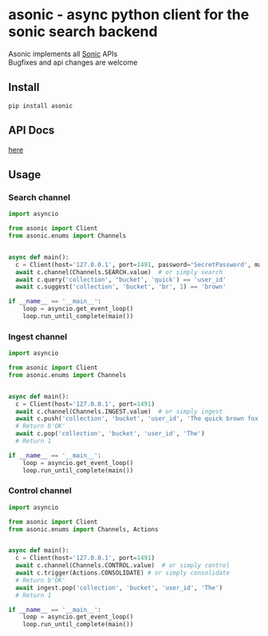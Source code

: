 # asonic - async python client for the sonic search backend
Asonic implements all [Sonic](https://github.com/valeriansaliou/sonic) APIs  
Bugfixes and api changes are welcome

## Install
`pip install asonic`

## API Docs
[here](https://asonic.readthedocs.io/en/latest/asonic.html#module-asonic.client)

## Usage
### Search channel
```python
import asyncio

from asonic import Client
from asonic.enums import Channels


async def main():
  c = Client(host='127.0.0.1', port=1491, password='SecretPassword', max_connections=100)
  await c.channel(Channels.SEARCH.value)  # or simply search
  await c.query('collection', 'bucket', 'quick') == 'user_id'
  await c.suggest('collection', 'bucket', 'br', 1) == 'brown'

if __name__ == '__main__':
    loop = asyncio.get_event_loop()
    loop.run_until_complete(main())
```

### Ingest channel

```python
import asyncio

from asonic import Client
from asonic.enums import Channels


async def main():
  c = Client(host='127.0.0.1', port=1491)
  await c.channel(Channels.INGEST.value)  # or simply ingest
  await c.push('collection', 'bucket', 'user_id', 'The quick brown fox jumps over the lazy dog')
  # Return b'OK'
  await c.pop('collection', 'bucket', 'user_id', 'The')
  # Return 1

if __name__ == '__main__':
    loop = asyncio.get_event_loop()
    loop.run_until_complete(main())
```


### Control channel

```python
import asyncio

from asonic import Client
from asonic.enums import Channels, Actions


async def main():
  c = Client(host='127.0.0.1', port=1491)
  await c.channel(Channels.CONTROL.value)  # or simply control
  await c.trigger(Actions.CONSOLIDATE) # or simply consolidate
  # Return b'OK'
  await ingest.pop('collection', 'bucket', 'user_id', 'The')
  # Return 1

if __name__ == '__main__':
    loop = asyncio.get_event_loop()
    loop.run_until_complete(main())
```
